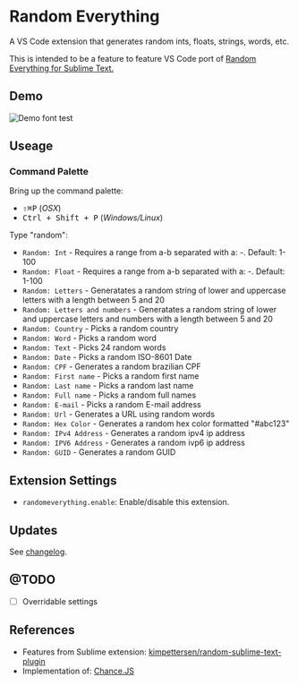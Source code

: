 # Random Everything

A VS Code extension that generates random ints, floats, strings, words, etc.

This is intended to be a feature to feature VS Code port of [Random Everything for Sublime Text.](https://github.com/kimpettersen/random-sublime-text-plugin)

## Demo

![Demo font test](images/demo-JSON.gif)

## Useage

### Command Palette

Bring up the command palette:

- <kbd>⇧⌘P</kbd> (_OSX_)
- <kbd>Ctrl + Shift + P</kbd> (_Windows/Linux_)

Type "random":

- `Random: Int` - Requires a range from a-b separated with a: _-_. Default: 1-100
- `Random: Float` - Requires a range from a-b separated with a: _-_. Default: 1-100
- `Random: Letters` - Generatates a random string of lower and uppercase letters with a length between 5 and 20
- `Random: Letters and numbers` - Generatates a random string of lower and uppercase letters and numbers with a length between 5 and 20
- `Random: Country` - Picks a random country
- `Random: Word` - Picks a random word
- `Random: Text` - Picks 24 random words
- `Random: Date` - Picks a random ISO-8601 Date
- `Random: CPF` - Generates a random brazilian CPF
- `Random: First name` - Picks a random first name
- `Random: Last name` - Picks a random last name
- `Random: Full name` - Picks a random full names
- `Random: E-mail` - Picks a random E-mail address
- `Random: Url` - Generates a URL using random words
- `Random: Hex Color` - Generates a random hex color formatted \"#abc123\"
- `Random: IPv4 Address` - Generates a random ipv4 ip address
- `Random: IPV6 Address` - Generates a random ivp6 ip address
- `Random: GUID` - Generates a random GUID

## Extension Settings

- `randomeverything.enable`: Enable/disable this extension.

## Updates

See [changelog](CHANGELOG.md).

## @TODO

- [ ] Overridable settings

## References

- Features from Sublime extension: [kimpettersen/random-sublime-text-plugin](https://github.com/kimpettersen/random-sublime-text-plugin)
- Implementation of: [Chance.JS](https://github.com/chancejs/chancejs)
